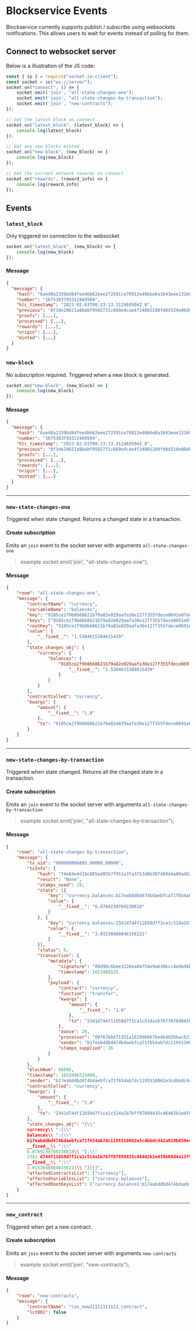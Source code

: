 
# Blockservice Events


Blockservice currently supports publish / subscribe using websockets notifications. This allows users to wait for events instead of polling for them.

## Connect to websocket server

Below is a illustration of the JS code:
```js
const { io } = require("socket.io-client");
const socket = io("ws://server");
socket.on("connect", () => {
    socket.emit('join', "all-state-changes-one");
    socket.emit('join', "all-state-changes-by-transaction");
    socket.emit('join', "new-contracts");
});

// Get the latest block on connect
socket.on("latest_block", (latest_block) => {
    console.log(latest_block)
});

// Get any new blocks minted
socket.on("new-block", (new_block) => {
    console.log(new_block)
});

// Get the current network rewards on connect
socket.on("rewards", (reward_info) => {
    console.log(reward_info)
});
```

## Events

### ```latest_block```
Only triggered on connection to the websocket

```javascript
socket.on("latest_block", (new_block) => {
    console.log(new_block)
});
```

#### Message
```json
{
  "message": {
    "hash": "6aed0a1339bd84fee4bb62eee272591ce70912e40bbe8a1643eee1316802726c",
    "number": "1675383793312469504",
    "hlc_timestamp": "2023-02-03T00:23:13.312469504Z_0",
    "previous": "0f3de28621a8babf9502731c669e4cae4f248022d8fd0d324e06d893e2b0afdf",
    "proofs": [...],
    "processed": {...},
    "rewards": [...],
    "origin": {...},
    "minted": {...}
  }
}
```

### ```new-block```
No subscription required. Triggered when a new block is generated.

```javascript
socket.on("new-block", (new_block) => {
    console.log(new_block)
});
```

#### Message
```json
{
  "message": {
    "hash": "6aed0a1339bd84fee4bb62eee272591ce70912e40bbe8a1643eee1316802726c",
    "number": "1675383793312469504",
    "hlc_timestamp": "2023-02-03T00:23:13.312469504Z_0",
    "previous": "0f3de28621a8babf9502731c669e4cae4f248022d8fd0d324e06d893e2b0afdf",
    "proofs": [...],
    "processed": {...},
    "rewards": [...],
    "origin": {...},
    "minted": {...}
  }
}
```

---
### ```new-state-changes-one```
Triggered when state changed. Returns a changed state in a transaction.

#### Create subscription
Emits an ```join``` event to the socket server with arguments ```all-state-changes-one```

> example
> socket.emit('join', "all-state-changes-one");

#### Message
```json
{
    "room": "all-state-changes-one",
    "message": {
        "contractName": "currency",
        "variableName": "balances",
        "key": "9185ce2f9b0b68621b79a82e029aafa36e127f355fdece0691e07dcc3fb1fbcb",
        "keys": ["9185ce2f9b0b68621b79a82e029aafa36e127f355fdece0691e07dcc3fb1fbcb"],
        "rootKey": "9185ce2f9b0b68621b79a82e029aafa36e127f355fdece0691e07dcc3fb1fbcb",
        "value": {
            "__fixed__": "1.5384615384615439"
        },
        "state_changes_obj": {
            "currency": {
                "balances": {
                    "9185ce2f9b0b68621b79a82e029aafa36e127f355fdece0691e07dcc3fb1fbcb": {
                        "__fixed__": "1.5384615384615439"
                    }
                }
            }
        },
        "contractCalled": "currency",
        "kwargs": {
            "amount": {
                "__fixed__": "1.0"
            },
            "to": "9185ce2f9b0b68621b79a82e029aafa36e127f355fdece0691e07dcc3fb1fbcb"
        }
    }
}
```

---
### ```new-state-changes-by-transaction```
Triggered when state changed. Returns all the changed state in a transaction.

#### Create subscription
Emits an ```join``` event to the socket server with arguments ```all-state-changes-by-transaction```

> example
> socket.emit('join', "all-state-changes-by-transaction");

#### Message
```json
{
    "room": "all-state-changes-by-transaction",
    "message": {
        "tx_uid": "000000066895.00000.00000",
        "txInfo": {
            "hash": "74e84e4d19c885ad85b7f951a3fa3f53d8b307489d4a00a462ce852f63fadad9",
            "result": "None",
            "stamps_used": 19,
            "state": [{
                "key": "currency.balances:b17eabddbd474bdaebfca71f654ab7dc1195510062e3cdbbdc442a028b050e41",
                "value": {
                    "__fixed__": "6.0769230769230818"
                }
            }, {
                "key": "currency.balances:2341d744f11658d7f1ca1c514a1b76ff07898435c46402b1e4f8b00d4a13f5f9",
                "value": {
                    "__fixed__": "3.01538460846156221"
                }
            }],
            "status": 0,
            "transaction": {
                "metadata": {
                    "signature": "89d90c6bee3226ea04754e9a630bcc4e8bd6bcec032b125e54e3c33a78025c448f40cc94358cc112475d64b53c6b987f33cd1fa7f2299ac6a755d2f15fe0ba01",
                    "timestamp": 1653486525
                },
                "payload": {
                    "contract": "currency",
                    "function": "transfer",
                    "kwargs": {
                        "amount": {
                            "__fixed__": "1.0"
                        },
                        "to": "2341d744f11658d7f1ca1c514a1b76ff07898435c46402b1e4f8b00d4a13f5f9"
                    },
                    "nonce": 28,
                    "processor": "89f67bb871351a1629d66676e4bd92bbacb23bd0649b890542ef98f1b664a497",
                    "sender": "b17eabddbd474bdaebfca71f654ab7dc1195510062e3cdbbdc442a028b050e41",
                    "stamps_supplied": 26
                }
            }
        },
        "blockNum": 66895,
        "timestamp": 1653486525000,
        "sender": "b17eabddbd474bdaebfca71f654ab7dc1195510062e3cdbbdc442a028b050e41",
        "contractCalled": "currency",
        "kwargs": {
            "amount": {
                "__fixed__": "1.0"
            },
            "to": "2341d744f11658d7f1ca1c514a1b76ff07898435c46402b1e4f8b00d4a13f5f9"
        },
        "state_changes_obj": "{\\"
        currency\\ ":{\\"
        balances\\ ":{\\"
        b17eabddbd474bdaebfca71f654ab7dc1195510062e3cdbbdc442a028b050e41\\ ":{\\"
        __fixed__\\ ":\\"
        6.0769230769230818\\ "},\\"
        2341 d744f11658d7f1ca1c514a1b76ff07898435c46402b1e4f8b00d4a13f5f9\\ ":{\\"
        __fixed__\\ ":\\"
        3.01538460846156221\\ "}}}}",
        "affectedContractsList": ["currency"],
        "affectedVariablesList": ["currency.balances"],
        "affectedRootKeysList": ["currency.balances:b17eabddbd474bdaebfca71f654ab7dc1195510062e3cdbbdc442a028b050e41", "currency.balances:2341d744f11658d7f1ca1c514a1b76ff07898435c46402b1e4f8b00d4a13f5f9"]
    }
}
```

---
### ```new_contract```
Triggered when get a new contract.

#### Create subscription
Emits an ```join``` event to the socket server with arguments ```new-contracts```

> example
> socket.emit('join', "new-contracts");

#### Message
```json
{
    "room": "new-contracts",
    "message": {
        "contractName": "con_new11111111111_contract",
        "lst001": false
    }
}
```

